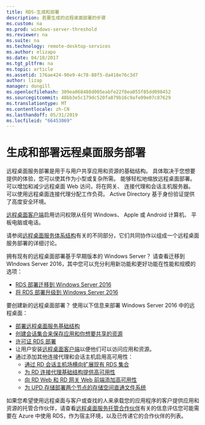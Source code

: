 ```yaml
---
title: RDS-生成和部署
description: 若要生成的远程桌面部署的步骤
ms.custom: na
ms.prod: windows-server-threshold
ms.reviewer: na
ms.suite: na
ms.technology: remote-desktop-services
ms.author: elizapo
ms.date: 04/18/2017
ms.tgt_pltfrm: na
ms.topic: article
ms.assetid: 176ae424-96e9-4c78-88f5-da418e76c3d7
author: lizap
manager: dongill
ms.openlocfilehash: 309ea068488d005eabfe22f8ea055f85dd098452
ms.sourcegitcommit: 48bb3e5c179dc520fa879b16c9afe09e07c87629
ms.translationtype: MT
ms.contentlocale: zh-CN
ms.lasthandoff: 05/31/2019
ms.locfileid: "66453069"
---
```

# <a name="build-and-deploy-your-remote-desktop-services-deployment"></a>生成和部署远程桌面服务部署

远程桌面服务部署是用于与用户共享应用和资源的基础结构。 具体取决于您想要提供的体验，您可以使其作为小型或复杂所需。 能够轻松地缩放远程桌面部署。 可以增加和减少远程桌面 Web 访问，将在网关、 连接代理和会话主机服务器。 可以使用远程桌面连接代理分配工作负荷。 Active Directory 基于身份验证提供了高度安全环境。 

[远程桌面客户端](clients/remote-desktop-clients.md)启用访问权限从任何 Windows、 Apple 或 Android 计算机、 平板电脑或电话。

请参阅[远程桌面服务体系结构](desktop-hosting-logical-architecture.md)有关的不同部分，它们共同协作以组成一个远程桌面服务部署的详细讨论。

拥有现有的远程桌面部署基于早期版本的 Windows Server？ 请查看迁移到 WIndows Server 2016，其中您可以充分利用新功能和更好功能在性能和规模的选项：

- [RDS 部署迁移到 Windows Server 2016](migrate-rds-role-services.md)
- [将 RDS 部署升级到 Windows Server 2016](upgrade-to-rds-2016.md)

要创建新的远程桌面部署？ 使用以下信息来部署 Windows Server 2016 中的远程桌面：

- [部署远程桌面服务基础结构](rds-deploy-infrastructure.md)
- [创建会话集合来保存应用和你想要共享的资源](rds-create-collection.md)
- [许可证 RDS 部署](rds-client-access-license.md)
- 让用户安装[远程桌面客户端](clients/remote-desktop-clients.md)以便他们可以访问应用和资源。 
- 通过添加其他连接代理和会话主机启用高可用性：
   - [通过 RD 会话主机场横向扩展现有 RDS 集合](rds-scale-rdsh-farm.md)
   - [为 RD 连接代理基础结构提供高可用性](rds-connection-broker-cluster.md)
   - [向 RD Web 和 RD 网关 Web 前端添加高可用性](rds-rdweb-gateway-ha.md)
   - [为 UPD 存储部署两个节点的存储空间直通文件系统](rds-storage-spaces-direct-deployment.md)


如果您希望使用远程桌面与客户或查找的人来承载您的应用程序的客户提供应用和资源的托管合作伙伴，请查看[远程桌面服务托管合作伙伴](rds-hosting-partners.md)有关的信息评估您可能需要在 Azure 中使用 RDS，作为宿主环境，以及已传递它的合作伙伴的列表。
